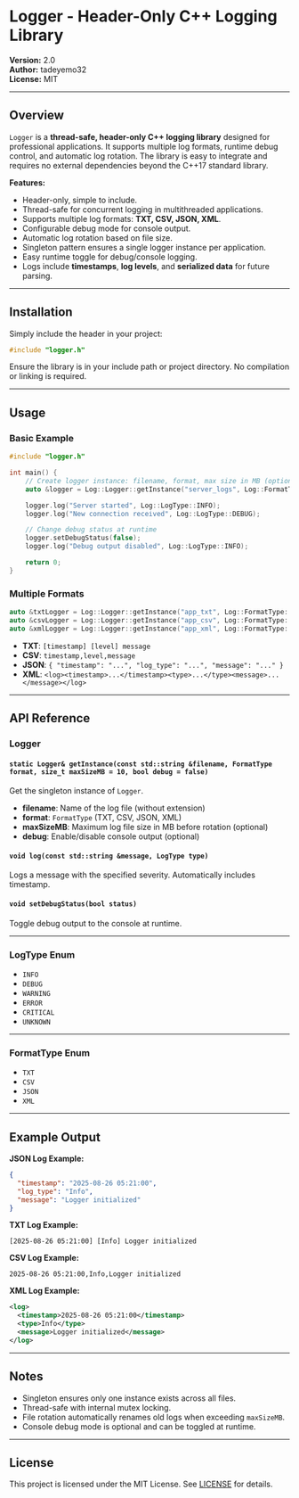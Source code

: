 
# Logger - Header-Only C++ Logging Library

**Version:** 2.0  
**Author:** tadeyemo32  
**License:** MIT  

---

## Overview

`Logger` is a **thread-safe, header-only C++ logging library** designed for professional applications. It supports multiple log formats, runtime debug control, and automatic log rotation. The library is easy to integrate and requires no external dependencies beyond the C++17 standard library.

**Features:**

- Header-only, simple to include.
- Thread-safe for concurrent logging in multithreaded applications.
- Supports multiple log formats: **TXT, CSV, JSON, XML**.
- Configurable debug mode for console output.
- Automatic log rotation based on file size.
- Singleton pattern ensures a single logger instance per application.
- Easy runtime toggle for debug/console logging.
- Logs include **timestamps**, **log levels**, and **serialized data** for future parsing.

---

## Installation

Simply include the header in your project:

```cpp
#include "logger.h"
```

Ensure the library is in your include path or project directory. No compilation or linking is required.

---

## Usage

### Basic Example

```cpp
#include "logger.h"

int main() {
    // Create logger instance: filename, format, max size in MB (optional), debug mode (optional)
    auto &logger = Log::Logger::getInstance("server_logs", Log::FormatType::JSON, 5, true);

    logger.log("Server started", Log::LogType::INFO);
    logger.log("New connection received", Log::LogType::DEBUG);

    // Change debug status at runtime
    logger.setDebugStatus(false);
    logger.log("Debug output disabled", Log::LogType::INFO);

    return 0;
}
```

### Multiple Formats

```cpp
auto &txtLogger = Log::Logger::getInstance("app_txt", Log::FormatType::TXT, 10, true);
auto &csvLogger = Log::Logger::getInstance("app_csv", Log::FormatType::CSV, 10);
auto &xmlLogger = Log::Logger::getInstance("app_xml", Log::FormatType::XML, 5, true);
```

- **TXT**: `[timestamp] [level] message`  
- **CSV**: `timestamp,level,message`  
- **JSON**: `{ "timestamp": "...", "log_type": "...", "message": "..." }`  
- **XML**: `<log><timestamp>...</timestamp><type>...</type><message>...</message></log>`

---

## API Reference

### Logger

#### `static Logger& getInstance(const std::string &filename, FormatType format, size_t maxSizeMB = 10, bool debug = false)`

Get the singleton instance of `Logger`.  
- **filename**: Name of the log file (without extension)  
- **format**: `FormatType` (TXT, CSV, JSON, XML)  
- **maxSizeMB**: Maximum log file size in MB before rotation (optional)  
- **debug**: Enable/disable console output (optional)  

#### `void log(const std::string &message, LogType type)`

Logs a message with the specified severity. Automatically includes timestamp.  

#### `void setDebugStatus(bool status)`

Toggle debug output to the console at runtime.

---

### LogType Enum

- `INFO`  
- `DEBUG`  
- `WARNING`  
- `ERROR`  
- `CRITICAL`  
- `UNKNOWN`  

---

### FormatType Enum

- `TXT`  
- `CSV`  
- `JSON`  
- `XML`  

---

## Example Output

**JSON Log Example:**

```json
{
  "timestamp": "2025-08-26 05:21:00",
  "log_type": "Info",
  "message": "Logger initialized"
}
```

**TXT Log Example:**

```
[2025-08-26 05:21:00] [Info] Logger initialized
```

**CSV Log Example:**

```
2025-08-26 05:21:00,Info,Logger initialized
```

**XML Log Example:**

```xml
<log>
  <timestamp>2025-08-26 05:21:00</timestamp>
  <type>Info</type>
  <message>Logger initialized</message>
</log>
```

---

## Notes

- Singleton ensures only one instance exists across all files.  
- Thread-safe with internal mutex locking.  
- File rotation automatically renames old logs when exceeding `maxSizeMB`.  
- Console debug mode is optional and can be toggled at runtime.  

---

## License

This project is licensed under the MIT License. See [LICENSE](LICENSE) for details.
